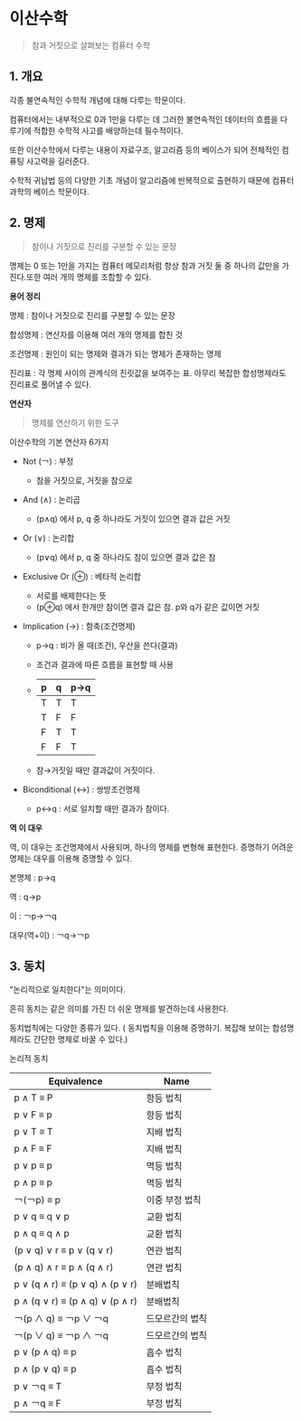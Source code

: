 # 이산수학

> 참과 거짓으로 살펴보는 컴퓨터 수학



## 1. 개요

각종 불연속적인 수학적 개념에 대해 다루는 학문이다.

컴퓨터에서는 내부적으로 0과 1만을 다루는 데  그러한 불연속적인 데이터의 흐름을 다루기에 적합한 수학적 사고를 배양하는데 필수적이다.

또한 이산수학에서 다루는 내용이 자료구조, 알고리즘 등의 베이스가 되어 전체적인 컴퓨팅 사고력을 길러준다.

수학적 귀납법 등의 다양한 기초 개념이 알고리즘에 반복적으로 출현하기 때문에 컴퓨터 과학의 베이스 학문이다.



## 2. 명제

> 참이나 거짓으로 진리를 구분할 수 있는 문장

명제는 0 또는 1만을 가지는 컴퓨터 메모리처럼 항상 참과 거짓 둘 중 하나의 값만을 가진다.또한 여러 개의 명제를 조합할 수 있다.



**용어 정리**

명제 : 참이나 거짓으로 진리를 구분할 수 있는 문장

합성명제 : 연산자를 이용해 여러 개의 명제를 합친 것

조건명제 : 원인이 되는 명제와 결과가 되는 명제가 존재하는 명제

진리표 : 각 명제 사이의 관계식의 진릿값을 보여주는 표. 아무리 복잡한 합성명제라도 진리표로 풀어낼 수 있다.



**연산자**

> 명제를 연산하기 위한 도구

이산수학의 기본 연산자 6가지

- Not (￢) : 부정

  - 참을 거짓으로, 거짓을 참으로

- And (∧) : 논리곱

  - (p∧q) 에서 p, q 중 하나라도 거짓이 있으면 결과 값은 거짓

- Or (∨) : 논리합

  - (p∨q) 에서 p, q 중 하나라도 참이 있으면 결과 값은 참

- Exclusive Or (⊕) : 베타적 논리합

  - 서로를 배제한다는 뜻
  - (p⊕q) 에서 한개만 참이면 결과 값은 참. p와 q가 같은 값이면 거짓

- Implication (→) : 함축(조건명제)

  - p→q : 비가 올 때(조건), 우산을 쓴다(결과)

  - 조건과 결과에 따른 흐름을 표현할 때 사용

  - | p    | q    | p→q  |
    | ---- | ---- | ---- |
    | T    | T    | T    |
    | T    | F    | F    |
    | F    | T    | T    |
    | F    | F    | T    |

  - 참→거짓일 때만 결과값이 거짓이다.

- Biconditional (↔) : 쌍방조건명제

  - p↔q : 서로 일치할 때만 결과가 참이다.



**역 이 대우**

역, 이 대우는 조건명제에서 사용되며, 하나의 명제를 변형해 표현한다. 증명하기 어려운 명제는 대우를 이용해 증명할 수 있다.

본명제 : p→q

역 : q→p

이 : ￢p→￢q

대우(역+이) : ￢q→￢p 

 

## 3. 동치

"논리적으로 일치한다"는 의미이다.

흔히 동치는 같은 의미를 가진 더 쉬운 명제를 발견하는데 사용한다.

동치법칙에는 다양한 종류가 있다. ( 동치법칙을 이용해 증명하기. 복잡해 보이는 합성명제라도 간단한 명제로 바꿀 수 있다.)



논리적 동치

| Equivalence                     | Name            |
| ------------------------------- | --------------- |
| p ∧ T ≡ P                       | 항등 법칙       |
| p ∨ F ≡ p                       | 항등 법칙       |
| p ∨ T ≡ T                       | 지배 법칙       |
| p ∧ F ≡ F                       | 지배 법칙       |
| p ∨ p ≡ p                       | 멱등 법칙       |
| p ∧ p ≡ p                       | 멱등 법칙       |
| ￢(￢p) ≡ p                     | 이중 부정 법칙  |
| p ∨ q ≡ q ∨ p                   | 교환 법칙       |
| p ∧ q ≡ q ∧ p                   | 교환 법칙       |
| (p ∨ q) ∨ r ≡ p ∨ (q ∨ r)       | 연관 법칙       |
| (p ∧ q) ∧ r ≡ p ∧ (q ∧ r)       | 연관 법칙       |
| p ∨ (q ∧ r) ≡ (p ∨ q) ∧ (p ∨ r) | 분배법칙        |
| p ∧ (q ∨ r) ≡ (p ∧ q) ∨ (p ∧ r) | 분배법칙        |
| ￢(p ∧ q) ≡ ￢p ∨ ￢q           | 드모르간의 법칙 |
| ￢(p ∨ q) ≡ ￢p ∧ ￢q           | 드모르간의 법칙 |
| p ∨ (p ∧ q) ≡ p                 | 흡수 법칙       |
| p ∧ (p ∨ q) ≡ p                 | 흡수 법칙       |
| p ∨ ￢q ≡ T                     | 부정 법칙       |
| p ∧ ￢q ≡ F                     | 부정 법칙       |


